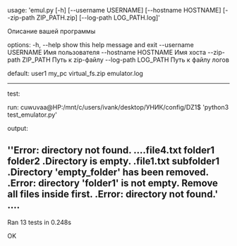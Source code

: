 usage: 
'emul.py [-h] [--username USERNAME] [--hostname HOSTNAME] [--zip-path ZIP_PATH.zip] [--log-path LOG_PATH.log]'

Описание вашей программы

options:
  -h, --help           show this help message and exit
  --username USERNAME  Имя пользователя
  --hostname HOSTNAME  Имя хоста
  --zip-path ZIP_PATH  Путь к zip-файлу
  --log-path LOG_PATH  Путь к файлу логов

default: user1 my_pc virtual_fs.zip emulator.log

------------------------------------------------------------------------------------------------------------

test:

run: cuwuvaa@HP:/mnt/c/users/ivank/desktop/УНИК/config/DZ1$ 
'python3 test_emulator.py'

output:

''Error: directory not found.
....file4.txt
folder1
folder2
.Directory is empty.
.file1.txt
subfolder1
.Directory 'empty_folder' has been removed.
.Error: directory 'folder1' is not empty. Remove all files inside first.
.Error: directory not found.'
....
----------------------------------------------------------------------
Ran 13 tests in 0.248s

OK

